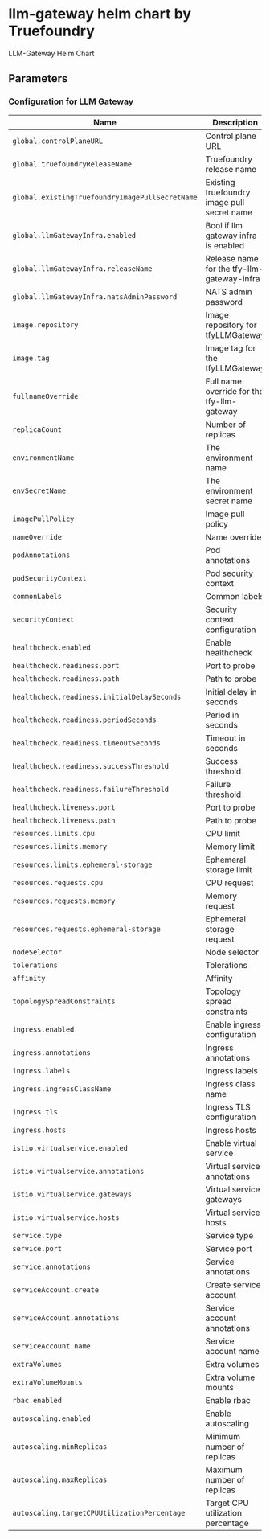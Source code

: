 # llm-gateway helm chart by Truefoundry
LLM-Gateway Helm Chart 

## Parameters

### Configuration for LLM Gateway

| Name                                            | Description                                 | Value                                             |
| ----------------------------------------------- | ------------------------------------------- | ------------------------------------------------- |
| `global.controlPlaneURL`                        | Control plane URL                           | `""`                                              |
| `global.truefoundryReleaseName`                 | Truefoundry release name                    | `truefoundry`                                     |
| `global.existingTruefoundryImagePullSecretName` | Existing truefoundry image pull secret name | `""`                                              |
| `global.llmGatewayInfra.enabled`                | Bool if llm gateway infra is enabled        | `false`                                           |
| `global.llmGatewayInfra.releaseName`            | Release name for the tfy-llm-gateway-infra  | `tfy-llm-gateway-infra`                           |
| `global.llmGatewayInfra.natsAdminPassword`      | NATS admin password                         | `""`                                              |
| `image.repository`                              | Image repository for tfyLLMGateway          | `tfy.jfrog.io/tfy-private-images/tfy-llm-gateway` |
| `image.tag`                                     | Image tag for the tfyLLMGateway             | `b508b580b6c22e76ade52bb4af015f2f6518dfc2`        |
| `fullnameOverride`                              | Full name override for the tfy-llm-gateway  | `""`                                              |
| `replicaCount`                                  | Number of replicas                          | `1`                                               |
| `environmentName`                               | The environment name                        | `default`                                         |
| `envSecretName`                                 | The environment secret name                 | `tfy-llm-gateway-env-secret`                      |
| `imagePullPolicy`                               | Image pull policy                           | `IfNotPresent`                                    |
| `nameOverride`                                  | Name override                               | `""`                                              |
| `podAnnotations`                                | Pod annotations                             | `{}`                                              |
| `podSecurityContext`                            | Pod security context                        | `{}`                                              |
| `commonLabels`                                  | Common labels                               | `{}`                                              |
| `securityContext`                               | Security context configuration              | `{}`                                              |
| `healthcheck.enabled`                           | Enable healthcheck                          | `true`                                            |
| `healthcheck.readiness.port`                    | Port to probe                               | `8787`                                            |
| `healthcheck.readiness.path`                    | Path to probe                               | `/`                                               |
| `healthcheck.readiness.initialDelaySeconds`     | Initial delay in seconds                    | `10`                                              |
| `healthcheck.readiness.periodSeconds`           | Period in seconds                           | `10`                                              |
| `healthcheck.readiness.timeoutSeconds`          | Timeout in seconds                          | `5`                                               |
| `healthcheck.readiness.successThreshold`        | Success threshold                           | `1`                                               |
| `healthcheck.readiness.failureThreshold`        | Failure threshold                           | `3`                                               |
| `healthcheck.liveness.port`                     | Port to probe                               | `8787`                                            |
| `healthcheck.liveness.path`                     | Path to probe                               | `/`                                               |
| `resources.limits.cpu`                          | CPU limit                                   | `2`                                               |
| `resources.limits.memory`                       | Memory limit                                | `1024Mi`                                          |
| `resources.limits.ephemeral-storage`            | Ephemeral storage limit                     | `512Mi`                                           |
| `resources.requests.cpu`                        | CPU request                                 | `1`                                               |
| `resources.requests.memory`                     | Memory request                              | `512Mi`                                           |
| `resources.requests.ephemeral-storage`          | Ephemeral storage request                   | `256Mi`                                           |
| `nodeSelector`                                  | Node selector                               | `{}`                                              |
| `tolerations`                                   | Tolerations                                 | `{}`                                              |
| `affinity`                                      | Affinity                                    | `{}`                                              |
| `topologySpreadConstraints`                     | Topology spread constraints                 | `{}`                                              |
| `ingress.enabled`                               | Enable ingress configuration                | `false`                                           |
| `ingress.annotations`                           | Ingress annotations                         | `{}`                                              |
| `ingress.labels`                                | Ingress labels                              | `{}`                                              |
| `ingress.ingressClassName`                      | Ingress class name                          | `istio`                                           |
| `ingress.tls`                                   | Ingress TLS configuration                   | `[]`                                              |
| `ingress.hosts`                                 | Ingress hosts                               | `[]`                                              |
| `istio.virtualservice.enabled`                  | Enable virtual service                      | `false`                                           |
| `istio.virtualservice.annotations`              | Virtual service annotations                 | `{}`                                              |
| `istio.virtualservice.gateways`                 | Virtual service gateways                    | `[]`                                              |
| `istio.virtualservice.hosts`                    | Virtual service hosts                       | `[]`                                              |
| `service.type`                                  | Service type                                | `ClusterIP`                                       |
| `service.port`                                  | Service port                                | `8787`                                            |
| `service.annotations`                           | Service annotations                         | `{}`                                              |
| `serviceAccount.create`                         | Create service account                      | `true`                                            |
| `serviceAccount.annotations`                    | Service account annotations                 | `{}`                                              |
| `serviceAccount.name`                           | Service account name                        | `tfy-llm-gateway`                                 |
| `extraVolumes`                                  | Extra volumes                               | `[]`                                              |
| `extraVolumeMounts`                             | Extra volume mounts                         | `[]`                                              |
| `rbac.enabled`                                  | Enable rbac                                 | `true`                                            |
| `autoscaling.enabled`                           | Enable autoscaling                          | `true`                                            |
| `autoscaling.minReplicas`                       | Minimum number of replicas                  | `3`                                               |
| `autoscaling.maxReplicas`                       | Maximum number of replicas                  | `100`                                             |
| `autoscaling.targetCPUUtilizationPercentage`    | Target CPU utilization percentage           | `60`                                              |
